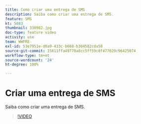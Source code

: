 ```yaml
---
title: Como criar uma entrega de SMS
description: Saiba como criar uma entrega de SMS.
feature: SMS
kt: 5083
thumbnail: 330982.jpg
doc-type: feature video
activity: use
team: WWFRE
exl-id: 53e7951e-d0a9-433c-b668-b384582cda58
source-git-commit: 15811ffa49770a8cc5ff59c8f477029c96425074
workflow-type: tm+mt
source-wordcount: '24'
ht-degree: 100%

---
```


# Criar uma entrega de SMS

Saiba como criar uma entrega de SMS.

>[!VIDEO](https://video.tv.adobe.com/v/330982)
